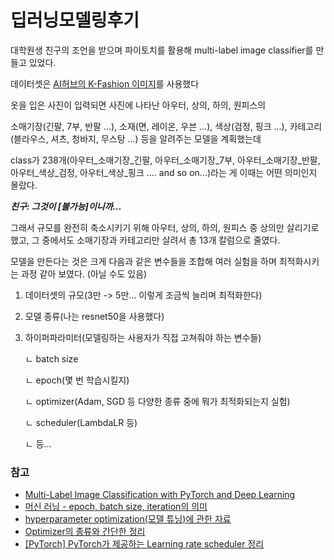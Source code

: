 # 딥러닝모델링후기

대학원생 친구의 조언을 받으며 파이토치를 활용해 multi-label image classifier를 만들고 있었다.

데이터셋은 [AI허브의 K-Fashion 이미지](https://aihub.or.kr/aidata/7988)를 사용했다

옷을 입은 사진이 입력되면 사진에 나타난 아우터, 상의, 하의, 원피스의

소매기장(긴팔, 7부, 반팔 ...), 소재(면, 레이온, 우븐 ...), 색상(검정, 핑크 ...), 카테고리(블라우스, 셔츠, 청바지, 무스탕 ...) 등을 알려주는 모델을 계획했는데

class가 238개(아우터_소매기장_긴팔, 아우터_소매기장_7부, 아우터_소매기장_반팔, 아우터_색상_검정, 아우터_색상_핑크 .... and so on...)라는 게 이때는 어떤 의미인지 몰랐다.

**_친구: 그것이 [불가능]이니까..._**

그래서 규모를 완전히 축소시키기 위해 아우터, 상의, 하의, 원피스 중 상의만 살리기로 했고, 그 중에서도 소매기장과 카테고리만 살려서 총 13개 칼럼으로 줄였다.

모델을 만든다는 것은 크게 다음과 같은 변수들을 조합해 여러 실험을 하며 최적화시키는 과정 같아 보였다. (아닐 수도 있음)
1. 데이터셋의 규모(3만 -> 5만... 이렇게 조금씩 늘리며 최적화한다)
2. 모델 종류(나는 resnet50을 사용했다)
3. 하이퍼파라미터(모델링하는 사용자가 직접 고쳐줘야 하는 변수들)

    ㄴ batch size
  
    ㄴ epoch(몇 번 학습시킬지)
  
    ㄴ optimizer(Adam, SGD 등 다양한 종류 중에 뭐가 최적화되는지 실험)
  
    ㄴ scheduler(LambdaLR 등)
  
    ㄴ 등...

### 참고
* [Multi-Label Image Classification with PyTorch and Deep Learning](https://debuggercafe.com/multi-label-image-classification-with-pytorch-and-deep-learning/)
* [머신 러닝 - epoch, batch size, iteration의 의미](https://m.blog.naver.com/qbxlvnf11/221449297033)
* [hyperparameter optimization(모델 튜닝)에 관한 자료](https://m.blog.naver.com/laonple/220576650094)
* [Optimizer의 종류와 간단한 정리](https://velog.io/@reversesky/Optimizer%EC%9D%98-%EC%A2%85%EB%A5%98%EC%99%80-%EA%B0%84%EB%8B%A8%ED%95%9C-%EC%A0%95%EB%A6%AC)
* [[PyTorch] PyTorch가 제공하는 Learning rate scheduler 정리](https://sanghyu.tistory.com/113)
